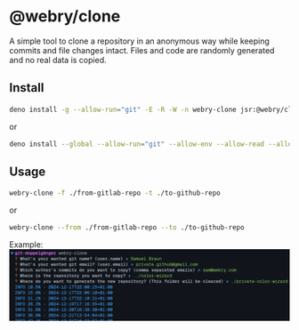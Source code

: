 # @webry/clone

A simple tool to clone a repository in an anonymous way while keeping commits
and file changes intact. Files and code are randomly generated and no real data
is copied.

## Install

```bash
deno install -g --allow-run="git" -E -R -W -n webry-clone jsr:@webry/clone
```

or

```bash
deno install --global --allow-run="git" --allow-env --allow-read --allow-write --name webry-clone jsr:@webry/clone
```

## Usage

```bash
webry-clone -f ./from-gitlab-repo -t ./to-github-repo
```
or
```bash
webry-clone --from ./from-gitlab-repo --to ./to-github-repo
```

Example: ![webry-clone](demo.png)
